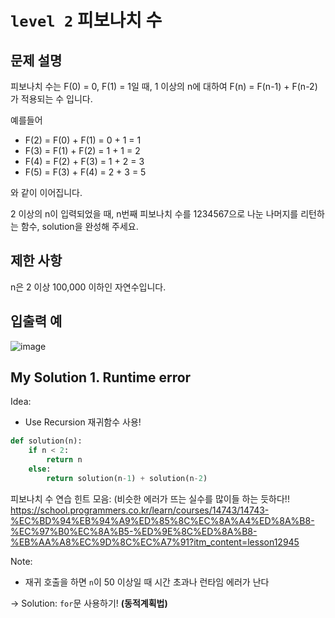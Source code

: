 # `level 2` 피보나치 수

## 문제 설명
피보나치 수는 F(0) = 0, F(1) = 1일 때, 1 이상의 n에 대하여 F(n) = F(n-1) + F(n-2) 가 적용되는 수 입니다.

예를들어

- F(2) = F(0) + F(1) = 0 + 1 = 1
- F(3) = F(1) + F(2) = 1 + 1 = 2
- F(4) = F(2) + F(3) = 1 + 2 = 3
- F(5) = F(3) + F(4) = 2 + 3 = 5

와 같이 이어집니다.

2 이상의 n이 입력되었을 때, n번째 피보나치 수를 1234567으로 나눈 나머지를 리턴하는 함수, solution을 완성해 주세요.

## 제한 사항
n은 2 이상 100,000 이하인 자연수입니다.

## 입출력 예
![image](https://user-images.githubusercontent.com/122213470/236729598-f9d733f6-86f3-432e-a1af-0129622b52a4.png)

## My Solution 1. Runtime error

Idea:
- Use Recursion 재귀함수 사용!

```python
def solution(n):
    if n < 2:
        return n
    else:
        return solution(n-1) + solution(n-2)
```

피보나치 수 연습 힌트 모음: (비슷한 에러가 뜨는 실수를 많이들 하는 듯하다!!
https://school.programmers.co.kr/learn/courses/14743/14743-%EC%BD%94%EB%94%A9%ED%85%8C%EC%8A%A4%ED%8A%B8-%EC%97%B0%EC%8A%B5-%ED%9E%8C%ED%8A%B8-%EB%AA%A8%EC%9D%8C%EC%A7%91?itm_content=lesson12945

Note:
- 재귀 호출을 하면 `n`이 50 이상일 때 시간 초과나 런타임 에러가 난다

-> Solution: `for`문 사용하기! **(동적계획법)**

